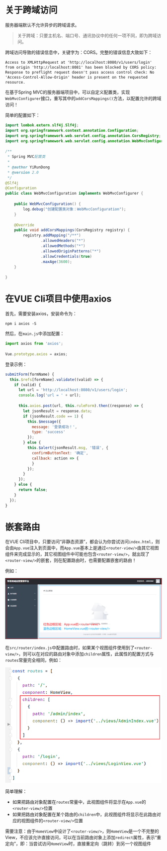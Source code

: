 # 关于跨域访问

服务器端默认不允许异步的跨域请求。

> 关于跨域：只要主机名、端口号、通讯协议中的任何一项不同，即为跨域访问。

跨域访问导致的错误信息中，关键字为：CORS。完整的错误信息大致如下：

```
Access to XMLHttpRequest at 'http://localhost:8080/v1/users/login' from origin 'http://localhost:8081' has been blocked by CORS policy: Response to preflight request doesn't pass access control check: No 'Access-Control-Allow-Origin' header is present on the requested resource.
```

在基于Spring MVC的服务器端项目中，可以自定义配置类，实现`WebMvcConfigurer`接口，重写其中的`addCorsMappings()`方法，以配置允许的跨域访问！

简单的配置如下：

```java
import lombok.extern.slf4j.Slf4j;
import org.springframework.context.annotation.Configuration;
import org.springframework.web.servlet.config.annotation.CorsRegistry;
import org.springframework.web.servlet.config.annotation.WebMvcConfigurer;

/**
 * Spring MVC配置类
 *
 * @author YiRunDong
 * @version 2.0
 */
@Slf4j
@Configuration
public class WebMvcConfiguration implements WebMvcConfigurer {

    public WebMvcConfiguration() {
        log.debug("创建配置类对象：WebMvcConfiguration");
    }

    @Override
    public void addCorsMappings(CorsRegistry registry) {
        registry.addMapping("/**")
                .allowedHeaders("*")
                .allowedMethods("*")
                .allowedOriginPatterns("*")
                .allowCredentials(true)
                .maxAge(3600);
    }

}
```

# 在VUE Cli项目中使用axios

首先，需要安装axios，安装命令为：

```
npm i axios -S
```

然后，在`main.js`中添加配置：

```javascript
import axios from 'axios';

Vue.prototype.axios = axios;
```

登录示例：

```javascript
submitForm(formName) {
  this.$refs[formName].validate((valid) => {
    if (valid) {
      let url = 'http://localhost:8080/v1/users/login';
      console.log('url = ' + url);

      this.axios.post(url, this.ruleForm).then((response) => {
        let jsonResult = response.data;
        if (jsonResult.code == 1) {
          this.$message({
            message: '登录成功！',
            type: 'success'
          });
        } else {
          this.$alert(jsonResult.msg, '错误', {
            confirmButtonText: '确定',
            callback: action => {
            }
          });
        }
      });
    } else {
      return false;
    }
  });
}
```

# 嵌套路由

在VUE Cli项目中，只要访问“非静态资源”，都会认为你尝试访问`index.html`，则会由`App.vue`注入到页面中，而`App.vue`基本上是通过`<router-view/>`由其它视图组件来完成显示的，其它视图组件中可能也包含`<router-view/>`，就出现了`<router-view/>`的嵌套，则在配置路由时，也需要配置嵌套的路由！

例如：

![image-20230728113148617](images/image-20230728113148617.png)

在`src/router/index.js`中配置路由时，如果某个视图组件使用到了`<router-view/>`，则可以在对应的路由对象中添加`children`属性，此属性的配置方式与`routes`常量完全相同，例如：

![image-20230728113239795](images/image-20230728113239795.png)

简单理解：

- 如果把路由对象配置在`routes`常量中，此视图组件将显示在`App.vue`的`<router-view/>`位置
- 如果把路由对象配置在某个路由的`children`中，此视图组件将显示在此路由对应的视图组件的`<router-view/>`位置

需要注意：由于`HomeView`中设计了`<router-view/>`，则`HomeView`是一个不完整的View，不应该允许直接访问，可以在当前路由对象上添加`redirect`属性，表示“重定向”，即：当尝试访问`HomeView`时，直接重定向（跳转）到另一个视图组件















